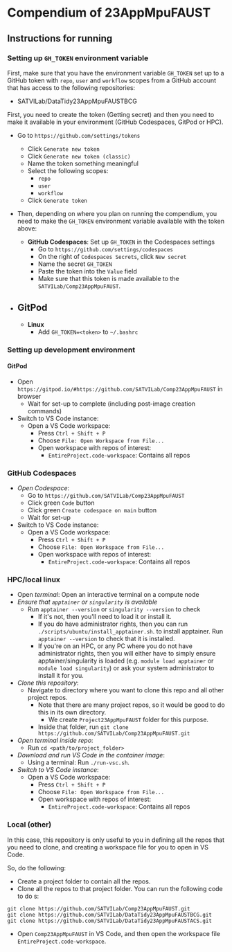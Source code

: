 # Compendium of 23AppMpuFAUST

## Instructions for running

### Setting up `GH_TOKEN` environment variable

First, make sure that you have the environment variable `GH_TOKEN` set up to a GitHub token with `repo`, `user` and `workflow` scopes
from a GitHub account that has access to the following repositories:

- SATVILab/DataTidy23AppMpuFAUSTBCG

First, you need to create the token (Getting secret) and then you need to make it available in your environment (GitHub Codespaces, GitPod or HPC).

- Go to `https://github.com/settings/tokens`
  - Click `Generate new token`
  - Click `Generate new token (classic)`
  - Name the token something meaningful
  - Select the following scopes:
    - `repo`
    - `user`
    - `workflow`
  - Click `Generate token`
- Then, depending on where you plan on running the compendium, you need to make the `GH_TOKEN` environment variable available with the token above:
  - **GitHub Codespaces**: Set up `GH_TOKEN` in the Codespaces settings
    - Go to `https://github.com/settings/codespaces`
    - On the right of `Codespaces Secrets`, click `New secret`
    - Name the secret `GH_TOKEN`
    - Paste the token into the `Value` field
    - Make sure that this token is made available to the `SATVILab/Comp23AppMpuFAUST`.

- **GitPod**
    -

  - **Linux**
    - Add `GH_TOKEN=<token>` to `~/.bashrc`

### Setting up development environment

#### GitPod

- Open `https://gitpod.io/#https://github.com/SATVILab/Comp23AppMpuFAUST` in browser
  - Wait for set-up to complete (including post-image creation commands)
- Switch to VS Code instance:
  - Open a VS Code workspace:
    - Press `Ctrl + Shift + P`
    - Choose `File: Open Workspace from File...`
    - Open workspace with repos of interest:
      - `EntireProject.code-workspace`: Contains all repos

### GitHub Codespaces

- *Open Codespace*:
  - Go to `https://github.com/SATVILab/Comp23AppMpuFAUST`
  - Click green `Code` button
  - Click green `Create codespace on main` button
  - Wait for set-up
- Switch to VS Code instance:
  - Open a VS Code workspace:
    - Press `Ctrl + Shift + P`
    - Choose `File: Open Workspace from File...`
    - Open workspace with repos of interest:
      - `EntireProject.code-workspace`: Contains all repos

### HPC/local linux

- Open *terminal*: Open an interactive terminal on a compute node
- *Ensure that `apptainer` or `singularity` is available*
  - Run `apptainer --version` or `singularity --version` to check
    - If it's not, then you'll need to load it or install it.
    - If you do have administrator rights, then you can run `./scripts/ubuntu/install_apptainer.sh`. to install apptainer. Run `apptainer --version` to check that it is installed.
    - If you're on an HPC, or any PC where you do not have administrator rights, then you will either have to simply ensure apptainer/singularity is loaded (e.g. `module load apptainer` or `module load singularity`) or ask your system administrator to install it for you.
- *Clone this repository*:
  - Navigate to directory where you want to clone this repo and all other project repos.
    - Note that there are many project repos, so it would be good to do this in its own directory.
      - We create `Project23AppMpuFAUST` folder for this purpose.
    - Inside that folder, run `git clone https://github.com/SATVILab/Comp23AppMpuFAUST.git`
- *Open terminal inside repo*:
  - Run `cd <path/to/project_folder>`
- *Download and run VS Code in the container image*:
  - Using a terminal: Run `./run-vsc.sh`.
- *Switch to VS Code instance*:
  - Open a VS Code workspace:
    - Press `Ctrl + Shift + P`
    - Choose `File: Open Workspace from File...`
    - Open workspace with repos of interest:
      - `EntireProject.code-workspace`: Contains all repos

### Local (other)

In this case, this repository is only useful to you in defining all the repos that you need to clone, and creating a workspace file for you to open in VS Code.

So, do the following:

- Create a project folder to contain all the repos.
- Clone all the repos to that project folder. You can run the following code to do s:

```
git clone https://github.com/SATVILab/Comp23AppMpuFAUST.git
git clone https://github.com/SATVILab/DataTidy23AppMpuFAUSTBCG.git
git clone https://github.com/SATVILab/DataTidy23AppMpuFAUSTACS.git
```

- Open `Comp23AppMpuFAUST` in VS Code, and then open the workspace file `EntireProject.code-workspace`.
